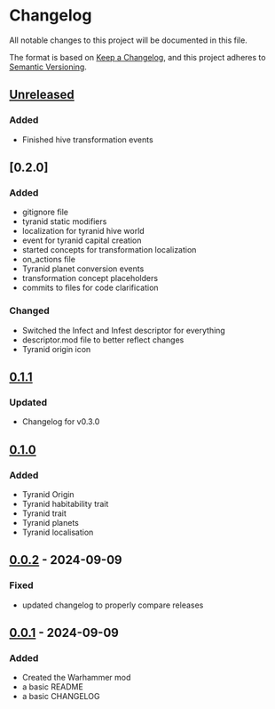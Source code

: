 # Changelog

All notable changes to this project will be documented in this file.

The format is based on [Keep a Changelog](https://keepachangelog.com/en/1.1.0/),
and this project adheres to [Semantic Versioning](https://semver.org/spec/v2.0.0.html).

## [Unreleased]

### Added

- Finished hive transformation events

## [0.2.0]

### Added

- gitignore file
- tyranid static modifiers
- localization for tyranid hive world
- event for tyranid capital creation
- started concepts for transformation localization
- on_actions file
- Tyranid planet conversion events
- transformation concept placeholders
- commits to files for code clarification

### Changed

- Switched the Infect and Infest descriptor for everything
- descriptor.mod file to better reflect changes
- Tyranid origin icon

## [0.1.1]

### Updated 

- Changelog for v0.3.0

## [0.1.0]

### Added

- Tyranid Origin
- Tyranid habitability trait
- Tyranid trait
- Tyranid planets
- Tyranid localisation

## [0.0.2] - 2024-09-09

### Fixed

- updated changelog to properly compare releases

## [0.0.1] - 2024-09-09

### Added

- Created the Warhammer mod
- a basic README
- a basic CHANGELOG

[Unreleased]: https://github.com/VargrSkaoi/Warhammer/compare/v0.3.0...HEAD
[0.1.1]: https://github.com/VargrSkaoi/Warhammer/compare/v0.1.0...v0.1.1
[0.1.0]: https://github.com/VargrSkaoi/Warhammer/compare/v0.0.2...v0.1.0
[0.0.2]: https://github.com/VargrSkaoi/Warhammer/compare/v0.0.1...v0.0.2
[0.0.1]: https://github.com/VargrSkaoi/Warhammer/releases/tag/v0.0.1